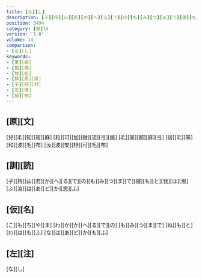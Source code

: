 ```yaml
---
title: [な][し]
description: [子][持][山][若][か][へ][る][で][の][も][み][つ][ま][で][寝][も][と][我][は][思][ふ][汝][は][あ][ど][か][思][ふ]
position: 3494
category: [巻]14
version: '1.0'
volume: 14
comparison:
- [な][し]
keywords:
- [東][歌]
- [相][聞]
- [地][名]
- [群][馬][県]
- [子][持][村]
- [恋][情]
- [植][物]
---
```


## [原][文]

[兒][毛][知][夜][麻] [和][可][加][敝][流][弖][能] [毛][美][都][麻][弖] [宿][毛][等][和][波][毛][布] [汝][波][安][杼][可][毛][布]

## [訓][読]

[子][持][山][若][か][へ][る][で][の][も][み][つ][ま][で][寝][も][と][我][は][思][ふ][汝][は][あ][ど][か][思][ふ]

## [仮][名]

[こ][も][ち][や][ま] [わ][か][か][へ][る][で][の] [も][み][つ][ま][で] [ね][も][と][わ][は][も][ふ] [な][は][あ][ど][か][も][ふ]

## [左][注]

[な][し]
